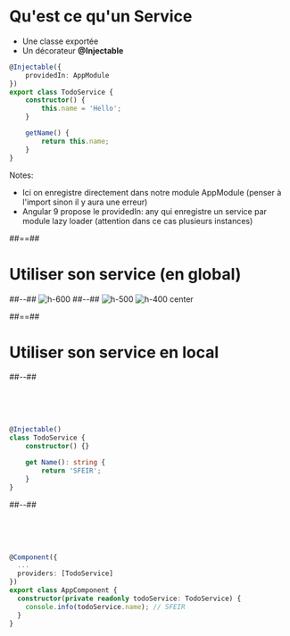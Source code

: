 <!-- .slide: class="with-code inconsolata" -->

# Qu'est ce qu'un Service
- Une classe exportée
- Un décorateur <b>@Injectable</b>

```typescript
@Injectable({
    providedIn: AppModule
})
export class TodoService {
    constructor() {
        this.name = 'Hello';
    }

    getName() {
        return this.name;
    }
}
```

<!-- .element: class="big-code" -->

Notes:

-   Ici on enregistre directement dans notre module AppModule (penser à l'import sinon il y aura une erreur)
-   Angular 9 propose le providedIn: any qui enregistre un service par module lazy loader (attention dans ce cas plusieurs instances)

##==##

<!-- .slide: class="two-column-layout" -->

# Utiliser son service (en global)

##--##
![h-600](assets/images/school/providers/service.png)
##--##
![h-500](assets/images/school/providers/service_register.png)
![h-400 center](assets/images/school/providers/service_injection.png)

##==##

<!-- .slide: class="two-column-layout" -->

# Utiliser son service en local

##--##

<!-- .slide: class="with-code inconsolata" -->

<br><br><br>

```typescript
@Injectable()
class TodoService {
    constructor() {}

    get Name(): string {
        return 'SFEIR';
    }
}
```

<!-- .element: class="big-code" -->

##--##

<!-- .slide: class="with-code inconsolata" -->

<br><br><br>

```typescript
@Component({
  ...
  providers: [TodoService]
})
export class AppComponent {
  constructor(private readonly todoService: TodoService) {
    console.info(todoService.name); // SFEIR
  }
}
```

<!-- .element: class="big-code" -->
